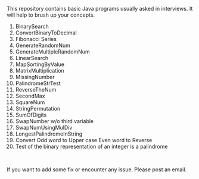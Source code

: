 <p>This repository contains basic Java programs usually asked in interviews. It will help to brush up your concepts.</p>
<ol>
<li>BinarySearch</li>
<li>ConvertBinaryToDecimal</li>
<li>Fibonacci Series</li>
<li>GenerateRandomNum</li>
<li>GenerateMultipleRandomNum</li>
<li>LinearSearch</li>
<li>MapSortingByValue</li>
<li>MatrixMultiplication</li>
<li>MissingNumber</li>
<li>PalindromeStrTest</li>
<li>ReverseTheNum</li>
<li>SecondMax</li>
<li>SquareNum</li>
<li>StringPermutation</li>
<li>SumOfDigits</li>
<li>SwapNumber w/o third variable</li>
<li>SwapNumUsingMulDiv</li>
<li>LongestPalindromeInString</li>
<li>Convert Odd word to Upper case Even word to Reverse</li>
<li>Test of the binary representation of an integer is a palindrome</li>
</ol>
<p>&nbsp;</p>
<p>If you want to add some fix or encounter any issue. Please post an email.&nbsp;</p>